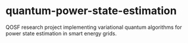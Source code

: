 # quantum-power-state-estimation
QOSF research project implementing variational quantum algorithms for power state estimation in smart energy grids.
